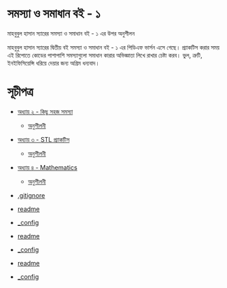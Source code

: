 # সমস্যা ও সমাধান বই - ১
মাহবুবুল হাসান স্যারের সমস্যা ও সমাধান বই - ১ এর উপর অনুশীলন

মাহবুবুল হাসান স্যারের দ্বিতীয় বই সমস্যা ও সমাধান বই - ১ এর পিডিএফ ভার্সন এসে গেছে। প্র্যাকটিস করার সময় এই রিপোতে কোডের পাশাপাশি সমস্যাগুলো সমাধান কারার অভিজ্ঞাতা লিখে রাখার চেষ্টা করব। ভুল, ত্রুটি, ইনইফিসিয়েন্সি ধরিয়ে দেয়ার জন্য অগ্রিম ধন্যবাদ।

# সূচীপত্র
* [অধ্যায় ২ - কিছু সহজ সমস্যা](02-easy-problems/)
  * [অনুশীলনী](02-easy-problems/exercises)
* [অধ্যায় ৩ - STL প্র্যাকটিস](03-stl)
  * [অনুশীলনী](03-stl/exercises)
* [অধ্যায় ৪ - Mathematics](04-mathematics)
  * [অনুশীলনী](04-mathematics/exercises)

* [.gitignore](.gitignore.md)
* [readme](readme.md)
* [_config](_config.md)
* [readme](readme.md)
* [_config](_config.md)
* [readme](readme.md)
* [_config](_config.md)
